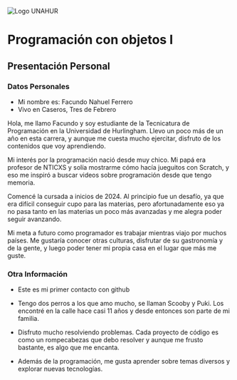 ![Logo UNAHUR](./UNAHUR.png)

# Programación con objetos I
## Presentación Personal

### Datos Personales
- Mi nombre es: Facundo Nahuel Ferrero
- Vivo en Caseros, Tres de Febrero

Hola, me llamo Facundo y soy estudiante de la Tecnicatura de Programación en la Universidad de Hurlingham. Llevo un poco más de un año en esta carrera, y aunque me cuesta mucho ejercitar, disfruto de los contenidos que voy aprendiendo.

Mi interés por la programación nació desde muy chico. Mi papá era profesor de NTICXS y solía mostrarme cómo hacía jueguitos con Scratch, y eso me inspiró a buscar videos sobre programación desde que tengo memoria. 

Comencé la cursada a inicios de 2024. Al principio fue un desafío, ya que era difícil conseguir cupo para las materias, pero afortunadamente eso ya no pasa tanto en las materias un poco más avanzadas y me alegra poder seguir avanzando.

Mi meta a futuro como programador es trabajar mientras viajo por muchos países. Me gustaría conocer otras culturas, disfrutar de su gastronomía y de la gente, y luego poder tener mi propia casa en el lugar que más me guste.


### Otra Información
- Este es mi primer contacto con github

- Tengo dos perros a los que amo mucho, se llaman Scooby y Puki. Los encontré en la calle hace casi 11 años y desde entonces son parte de mi familia.

- Disfruto mucho resolviendo problemas. Cada proyecto de código es como un rompecabezas que debo resolver y aunque me frusto bastante, es algo que me encanta.

- Además de la programación, me gusta aprender sobre temas diversos y explorar nuevas tecnologías.
